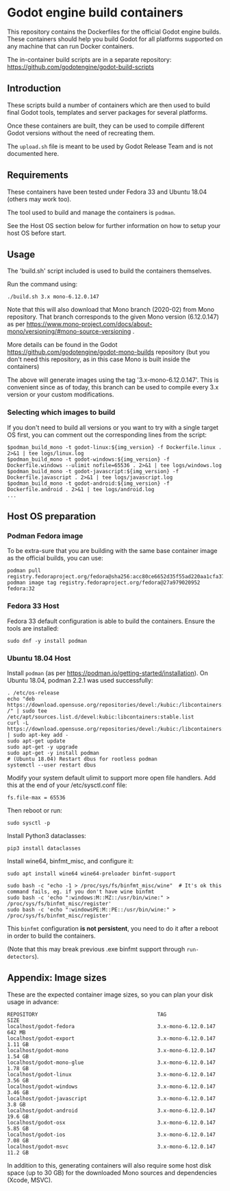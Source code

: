 # Godot engine build containers

This repository contains the Dockerfiles for the official Godot engine builds.
These containers should help you build Godot for all platforms supported on
any machine that can run Docker containers.

The in-container build scripts are in a separate repository:
https://github.com/godotengine/godot-build-scripts


## Introduction

These scripts build a number of containers which are then used to build final
Godot tools, templates and server packages for several platforms.

Once these containers are built, they can be used to compile different Godot
versions without the need of recreating them.

The `upload.sh` file is meant to be used by Godot Release Team and is not
documented here.


## Requirements

These containers have been tested under Fedora 33 and Ubuntu 18.04 (others may work too).

The tool used to build and manage the containers is `podman`.

See the Host OS section below for further information on how to setup your host OS before start.


## Usage

The 'build.sh' script included is used to build the containers themselves.

Run the command using:

    ./build.sh 3.x mono-6.12.0.147

Note that this will also download that Mono branch (2020-02) from Mono repository.
That branch corresponds to the given Mono version (6.12.0.147) as per
https://www.mono-project.com/docs/about-mono/versioning/#mono-source-versioning .

More details can be found in the Godot https://github.com/godotengine/godot-mono-builds
repository (but you don't need this repository, as in this case Mono is built
inside the containers)

The above will generate images using the tag '3.x-mono-6.12.0.147'. This is convenient
since as of today, this branch can be used to compile every 3.x version or
your custom modifications.

### Selecting which images to build

If you don't need to build all versions or you want to try with a single target OS first,
you can comment out the corresponding lines from the script:

    $podman_build_mono -t godot-linux:${img_version} -f Dockerfile.linux . 2>&1 | tee logs/linux.log
    $podman_build_mono -t godot-windows:${img_version} -f Dockerfile.windows --ulimit nofile=65536 . 2>&1 | tee logs/windows.log
    $podman_build_mono -t godot-javascript:${img_version} -f Dockerfile.javascript . 2>&1 | tee logs/javascript.log
    $podman_build_mono -t godot-android:${img_version} -f Dockerfile.android . 2>&1 | tee logs/android.log
    ...

## Host OS preparation

### Podman Fedora image

To be extra-sure that you are building with the same base container image as the official
builds, you can use:

    podman pull registry.fedoraproject.org/fedora@sha256:acc80ce6652d35f55ad220aa1cfa3787cbaf19b0016b202f1ab29dc5060f5392
    podman image tag registry.fedoraproject.org/fedora@27a979020952 fedora:32

### Fedora 33 Host

Fedora 33 default configuration is able to build the containers. Ensure the tools
are installed:

    sudo dnf -y install podman

### Ubuntu 18.04 Host

Install `podman` (as per https://podman.io/getting-started/installation). On
Ubuntu 18.04, podman 2.2.1 was used successfully:

    . /etc/os-release
    echo "deb https://download.opensuse.org/repositories/devel:/kubic:/libcontainers:/stable/xUbuntu_${VERSION_ID}/ /" | sudo tee /etc/apt/sources.list.d/devel:kubic:libcontainers:stable.list
    curl -L https://download.opensuse.org/repositories/devel:/kubic:/libcontainers:/stable/xUbuntu_${VERSION_ID}/Release.key | sudo apt-key add -
    sudo apt-get update
    sudo apt-get -y upgrade
    sudo apt-get -y install podman
    # (Ubuntu 18.04) Restart dbus for rootless podman
    systemctl --user restart dbus

Modify your system default ulimit to support more open file handlers.
Add this at the end of your /etc/sysctl.conf file:

    fs.file-max = 65536

Then reboot or run:

    sudo sysctl -p

Install Python3 dataclasses:

    pip3 install dataclasses

Install wine64, binfmt_misc, and configure it:

    sudo apt install wine64 wine64-preloader binfmt-support

    sudo bash -c "echo -1 > /proc/sys/fs/binfmt_misc/wine"  # It's ok this command fails, eg. if you don't have wine binfmt
    sudo bash -c 'echo ":windows:M::MZ::/usr/bin/wine:" > /proc/sys/fs/binfmt_misc/register'
    sudo bash -c 'echo ":windowsPE:M::PE::/usr/bin/wine:" > /proc/sys/fs/binfmt_misc/register'

This `binfmt` configuration **is not persistent**, you need to do it after a reboot in order to build the containers.

(Note that this may break previous .exe binfmt support through `run-detectors`).


## Appendix: Image sizes

These are the expected container image sizes, so you can plan your disk usage in advance:

    REPOSITORY                                       TAG                    SIZE
    localhost/godot-fedora                           3.x-mono-6.12.0.147  642 MB
    localhost/godot-export                           3.x-mono-6.12.0.147  1.11 GB
    localhost/godot-mono                             3.x-mono-6.12.0.147  1.54 GB
    localhost/godot-mono-glue                        3.x-mono-6.12.0.147  1.78 GB
    localhost/godot-linux                            3.x-mono-6.12.0.147  3.56 GB
    localhost/godot-windows                          3.x-mono-6.12.0.147  3.46 GB
    localhost/godot-javascript                       3.x-mono-6.12.0.147  3.8 GB
    localhost/godot-android                          3.x-mono-6.12.0.147  19.6 GB
    localhost/godot-osx                              3.x-mono-6.12.0.147  5.85 GB
    localhost/godot-ios                              3.x-mono-6.12.0.147  7.08 GB
    localhost/godot-msvc                             3.x-mono-6.12.0.147  11.2 GB

In addition to this, generating containers will also require some host disk space
(up to 30 GB) for the downloaded Mono sources and dependencies (Xcode, MSVC).
